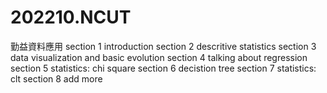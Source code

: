 # 202210.NCUT
勤益資料應用
section 1 introduction
section 2 descritive statistics
section 3 data visualization and basic evolution
section 4 talking about regression
section 5 statistics: chi square
section 6 decistion tree
section 7 statistics: clt
section 8 add more
